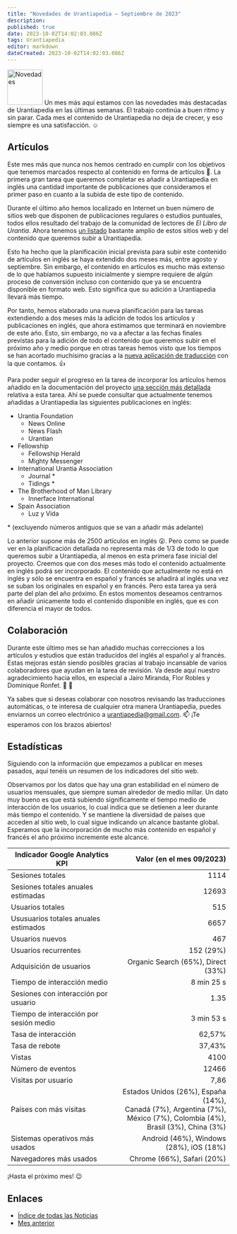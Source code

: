 ```yaml
---
title: "Novedades de Urantiapedia — Septiembre de 2023"
description: 
published: true
date: 2023-10-02T14:02:03.086Z
tags: Urantiapedia
editor: markdown
dateCreated: 2023-10-02T14:02:03.086Z
---
```


<img src="/_assets/svg/icon-news.svg" alt="Novedades" style="width: 80px;"> Un mes más aquí estamos con las novedades más destacadas de Urantiapedia en las últimas semanas. El trabajo continúa a buen ritmo y sin parar. Cada mes el contenido de Urantiapedia no deja de crecer, y eso siempre es una satisfacción. :relaxed:

## Artículos

Este mes más que nunca nos hemos centrado en cumplir con los objetivos que tenemos marcados respecto al contenido en forma de artículos :page_with_curl:. La primera gran tarea que queremos completar es añadir a Urantiapedia en inglés una cantidad importante de publicaciones que consideramos el primer paso en cuanto a la subida de este tipo de contenido.

Durante el último año hemos localizado en Internet un buen número de sitios web que disponen de publicaciones regulares o estudios puntuales, todos ellos resultado del trabajo de la comunidad de lectores de _El Libro de Urantia_. Ahora tenemos [un listado](/es/help/websites) bastante amplio de estos sitios web y del contenido que queremos subir a Urantiapedia.

Esto ha hecho que la planificación inicial prevista para subir este contenido de artículos en inglés se haya extendido dos meses más, entre agosto y septiembre. Sin embargo, el contenido en artículos es mucho más extenso de lo que habíamos supuesto inicialmente y siempre requiere de algún proceso de conversión incluso con contenido que ya se encuentra disponible en formato web. Esto significa que su adición a Urantiapedia llevará más tiempo. 

Por tanto, hemos elaborado una nueva planificación para las tareas extendiendo a dos meses más la adición de todos los artículos y publicaciones en inglés, que ahora estimamos que terminará en noviembre de este año. Esto, sin embargo, no va a afectar a las fechas finales previstas para la adición de todo el contenido que queremos subir en el próximo año y medio porque en otras tareas hemos visto que los tiempos se han acortado muchísimo gracias a la [nueva aplicación de traducción](/es/news/2023/08) con la que contamos. :thumbsup:

Para poder seguir el progreso en la tarea de incorporar los artículos hemos añadido en la documentación del proyecto [una sección más detallada](/es/help/status#progreso-de-los-art%C3%ADculos-detallado) relativa a esta tarea. Ahí se puede consultar que actualmente tenemos añadidas a Urantiapedia las siguientes publicaciones en inglés:

- Urantia Foundation
	- News Online
	- News Flash
	- Urantian
- Fellowship
	- Fellowship Herald
	- Mighty Messenger
- International Urantia Association
	- Journal \*
	- Tidings \*
- The Brotherhood of Man Library
	- Innerface International
- Spain Association
	- Luz y Vida

\* (excluyendo números antiguos que se van a añadir más adelante)

Lo anterior supone más de 2500 artículos en inglés :open_mouth:. Pero como se puede ver en la planificación detallada no representa más de 1/3 de todo lo que queremos subir a Urantiapedia, al menos en esta primera fase inicial del proyecto. Creemos que con dos meses más todo el contenido actualmente en inglés podrá ser incorporado. El contenido que actualmente no está en inglés y sólo se encuentra en español y francés se añadirá al inglés una vez se suban los originales en español y en francés. Pero esta tarea ya será parte del plan del año próximo. En estos momentos deseamos centrarnos en añadir únicamente todo el contenido disponible en inglés, que es con diferencia el mayor de todos.

## Colaboración

Durante este último mes se han añadido muchas correcciones a los artículos y estudios que están traducidos del inglés al español y al francés. Estas mejoras están siendo posibles gracias al trabajo incansable de varios colaboradores que ayudan en la tarea de revisión. Va desde aquí nuestro agradecimiento hacia ellos, en especial a Jairo Miranda, Flor Robles y Dominique Ronfet. :clap: :clap:

Ya sabes que si deseas colaborar con nosotros revisando las traducciones automáticas, o te interesa de cualquier otra manera Urantiapedia, puedes enviarnos un correo electrónico a urantiapedia@gmail.com. :mailbox: ¡Te esperamos con los brazos abiertos!

## Estadísticas

Siguiendo con la información que empezamos a publicar en meses pasados, aquí tenéis un resumen de los indicadores del sitio web.

Observamos por los datos que hay una gran estabilidad en el número de usuarios mensuales, que siempre suman alrededor de medio millar. Un dato muy bueno es que está subiendo significamente el tiempo medio de interacción de los usuarios, lo cual indica que se detienen a leer durante más tiempo el contenido. Y se mantiene la diversidad de países que acceden al sitio web, lo cual sigue indicando un alcance bastante global. Esperamos que la incorporación de mucho más contenido en español y francés el año próximo incremente este alcance.

Indicador Google Analytics KPI | Valor (en el mes 09/2023)
--- | ---:
Sesiones totales | 1114
Sesiones totales anuales estimadas | 12693
Usuarios totales | 515
Ususuarios totales anuales estimados | 6657
Usuarios nuevos | 467
Usuarios recurrentes | 152 (29%)
Adquisición de usuarios | Organic Search (65%), Direct (33%)
Tiempo de interacción medio | 8 min 25 s
Sesiones con interacción por usuario | 1.35
Tiempo de interacción por sesión medio | 3 min 53 s
Tasa de interacción | 62,57%
Tasa de rebote | 37,43%
Vistas | 4100
Número de eventos | 12466
Visitas por usuario | 7,86
Países con más visitas | Estados Unidos (26%), España (14%), <br>Canadá (7%), Argentina (7%), <br>México (7%), Colombia (4%), <br>Brasil (3%), China (3%)
Sistemas operativos más usados | Android (46%), Windows (28%), iOS (18%)
Navegadores más usados | Chrome (66%), Safari (20%)

¡Hasta el próximo mes! :wink:

## Enlaces

- [Índice de todas las Noticias](/es/news)
- [Mes anterior](/es/news/2023/08)